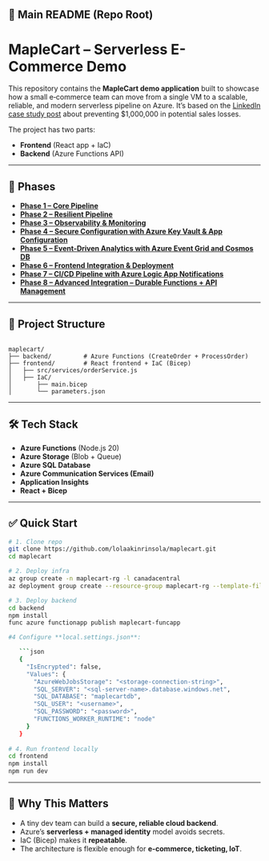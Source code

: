 ## 📘 Main README (Repo Root)

# MapleCart – Serverless E-Commerce Demo

This repository contains the **MapleCart demo application** built to showcase how a small e‑commerce team can move from a single VM to a scalable, reliable, and modern serverless pipeline on Azure. It’s based on the [LinkedIn case study post](#https://lnkd.in/p/ezy5PDyX) about preventing \$1,000,000 in potential sales losses.

The project has two parts:

* **Frontend** (React app + IaC)
* **Backend** (Azure Functions API)

---

## 🚦 Phases
- **[Phase 1 – Core Pipeline](./docs/PHASE1.md)**  
- **[Phase 2 – Resilient Pipeline](./docs/PHASE2.md)**  
- **[Phase 3 – Observability & Monitoring](./docs/PHASE3.md)**  
- **[Phase 4 – Secure Configuration with Azure Key Vault & App Configuration](./docs/PHASE4.md)**  
- **[Phase 5 – Event-Driven Analytics with Azure Event Grid and Cosmos DB](./docs/PHASE5.md)**  
- **[Phase 6 – Frontend Integration & Deployment](./docs/PHASE6.md)**  
- **[Phase 7 – CI/CD Pipeline with Azure Logic App Notifications](./docs/PHASE7.md)**  
- **[Phase 8 – Advanced Integration – Durable Functions + API Management](./docs/PHASE8.md)**  

---

## 📂 Project Structure
````

maplecart/
├── backend/         # Azure Functions (CreateOrder + ProcessOrder)
├── frontend/        # React frontend + IaC (Bicep)
│   ├── src/services/orderService.js
│   ├── IaC/
│       ├── main.bicep
│       └── parameters.json

````

---

## 🛠️ Tech Stack
- **Azure Functions** (Node.js 20)
- **Azure Storage** (Blob + Queue)
- **Azure SQL Database**
- **Azure Communication Services (Email)**
- **Application Insights**
- **React + Bicep**

---

## ✅ Quick Start
```bash
# 1. Clone repo
git clone https://github.com/lolaakinrinsola/maplecart.git
cd maplecart

# 2. Deploy infra
az group create -n maplecart-rg -l canadacentral
az deployment group create --resource-group maplecart-rg --template-file frontend/IaC/main.bicep --parameters frontend/IaC/parameters.json

# 3. Deploy backend
cd backend
npm install
func azure functionapp publish maplecart-funcapp

#4 Configure **local.settings.json**:

   ```json
   {
     "IsEncrypted": false,
     "Values": {
       "AzureWebJobsStorage": "<storage-connection-string>",
       "SQL_SERVER": "<sql-server-name>.database.windows.net",
       "SQL_DATABASE": "maplecartdb",
       "SQL_USER": "<username>",
       "SQL_PASSWORD": "<password>",
       "FUNCTIONS_WORKER_RUNTIME": "node"
     }
   }
   
# 4. Run frontend locally
cd frontend
npm install
npm run dev
````

---

## 🎯 Why This Matters

* A tiny dev team can build a **secure, reliable cloud backend**.
* Azure’s **serverless + managed identity** model avoids secrets.
* IaC (Bicep) makes it **repeatable**.
* The architecture is flexible enough for **e-commerce, ticketing, IoT**.


